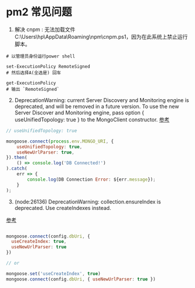 # pm2 常见问题

1. 解决 cnpm : 无法加载文件 C:\Users\hp\AppData\Roaming\npm\cnpm.ps1，因为在此系统上禁止运行脚本。

```shell
# 以管理员身份运行power shell

set-ExecutionPolicy RemoteSigned
# 然后选择A(全选是) 回车

get-ExecutionPolicy
# 输出 `RemoteSigned`
```

2. DeprecationWarning: current Server Discovery and Monitoring engine is deprecated, and will be removed in a future version. To use the new Server Discover and Monitoring engine, pass option { useUnifiedTopology: true } to the MongoClient constructor.
[参考](https://github.com/Automattic/mongoose/issues/8156)
```JavaScript
// useUnifiedTopology: true

mongoose.connect(process.env.MONGO_URI, {
    useUnifiedTopology: true,
    useNewUrlParser: true,
}).then(
    () => console.log('DB Connected!')
).catch(
    err => {
        console.log(DB Connection Error: ${err.message});
    }
);
```

3. (node:26136) DeprecationWarning: collection.ensureIndex is deprecated. Use createIndexes instead.

[参考](https://github.com/Automattic/mongoose/issues/6890)

```JavaScript

mongoose.connect(config.dbUri, {
  useCreateIndex: true,
  useNewUrlParser: true
})

// or

mongoose.set('useCreateIndex', true)
mongoose.connect(config.dbUri, { useNewUrlParser: true })
```